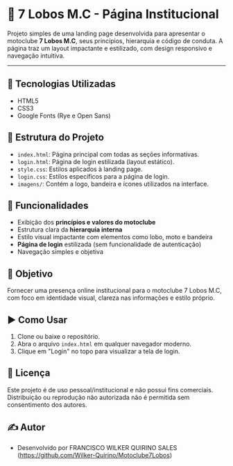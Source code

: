 # 🐺 7 Lobos M.C - Página Institucional

Projeto simples de uma landing page desenvolvida para apresentar o motoclube **7 Lobos M.C**, seus princípios, hierarquia e código de conduta. A página traz um layout impactante e estilizado, com design responsivo e navegação intuitiva.

---

## 🧱 Tecnologias Utilizadas

- HTML5
- CSS3
- Google Fonts (Rye e Open Sans)


## 📁 Estrutura do Projeto

- `index.html`: Página principal com todas as seções informativas.
- `login.html`: Página de login estilizada (layout estático).
- `style.css`: Estilos aplicados à landing page.
- `login.css`: Estilos específicos para a página de login.
- `imagens/`: Contém a logo, bandeira e ícones utilizados na interface.


## 🧭 Funcionalidades

- Exibição dos **princípios e valores do motoclube**
- Estrutura clara da **hierarquia interna**
- Estilo visual impactante com elementos como lobo, moto e bandeira
- **Página de login** estilizada (sem funcionalidade de autenticação)
- Navegação simples e objetiva


## 🎯 Objetivo

Fornecer uma presença online institucional para o motoclube 7 Lobos M.C, com foco em identidade visual, clareza nas informações e estilo próprio.


## ▶️ Como Usar

1. Clone ou baixe o repositório.
2. Abra o arquivo `index.html` em qualquer navegador moderno.
3. Clique em "Login" no topo para visualizar a tela de login.

## 📃 Licença

Este projeto é de uso pessoal/institucional e não possui fins comerciais. Distribuição ou reprodução não autorizada não é permitida sem consentimento dos autores.


## ✍️ Autor

- Desenvolvido por FRANCISCO WILKER QUIRINO SALES (https://github.com/Wilker-Quirino/Motoclube7Lobos)
